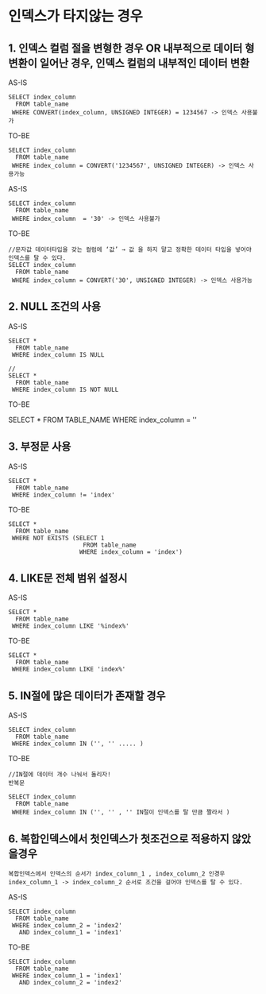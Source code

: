 # 인덱스가 타지않는 경우

## 1.  인덱스 컬럼 절을 변형한 경우 OR 내부적으로 데이터 형 변환이 일어난 경우, 인덱스 컬럼의 내부적인 데이터 변환

AS-IS

    SELECT index_column 
      FROM table_name 
     WHERE CONVERT(index_column, UNSIGNED INTEGER) = 1234567 -> 인덱스 사용불가
    
TO-BE
 
    SELECT index_column
      FROM table_name 
     WHERE index_column = CONVERT('1234567', UNSIGNED INTEGER) -> 인덱스 사용가능


AS-IS

    SELECT index_column 
      FROM table_name 
     WHERE index_column  = '30' -> 인덱스 사용불가
    
TO-BE
    
    //문자값 데이터타입을 갖는 컬럼에 ‘값’ → 값 을 하지 말고 정확한 데이터 타입을 넣어야 인덱스를 탈 수 있다.
    SELECT index_column 
      FROM table_name 
     WHERE index_column = CONVERT('30', UNSIGNED INTEGER) -> 인덱스 사용가능

## 2. NULL 조건의 사용

AS-IS

    SELECT * 
      FROM table_name 
     WHERE index_column IS NULL 
    
    //
    SELECT * 
      FROM table_name 
     WHERE index_column IS NOT NULL 
    
TO-BE
   
   SELECT * 
     FROM TABLE_NAME 
    WHERE index_column = ''


## 3. 부정문 사용

AS-IS
    
    SELECT * 
      FROM table_name 
     WHERE index_column != 'index' 
    
TO-BE
   
    SELECT * 
      FROM table_name 
     WHERE NOT EXISTS (SELECT 1 
                         FROM table_name
                        WHERE index_column = 'index')

## 4. LIKE문 전체 범위 설정시

AS-IS
    
    SELECT * 
      FROM table_name 
     WHERE index_column LIKE '%index%' 
    
TO-BE
   
    SELECT * 
      FROM table_name 
     WHERE index_column LIKE 'index%' 


## 5. IN절에 많은 데이터가 존재할 경우

AS-IS

    SELECT index_column 
      FROM table_name 
     WHERE index_column IN ('', '' ..... )
    
TO-BE

    //IN절에 데이터 개수 나눠서 돌리자!
    반복문
    
    SELECT index_column 
      FROM table_name 
     WHERE index_column IN ('', '' , '' IN절이 인덱스를 탈 만큼 짤라서 )
     
     
## 6. 복합인덱스에서 첫인덱스가 첫조건으로 적용하지 않았을경우

```복합인덱스에서 인덱스의 순서가 index_column_1 , index_column_2 인경우 index_column_1 -> index_column_2 순서로 조건을 걸어야 인덱스를 탈 수 있다.```

AS-IS

    SELECT index_column 
      FROM table_name 
     WHERE index_column_2 = 'index2'
       AND index_column_1 = 'index1'
    
TO-BE

    SELECT index_column 
      FROM table_name 
     WHERE index_column_1 = 'index1'
       AND index_column_2 = 'index2'
     


